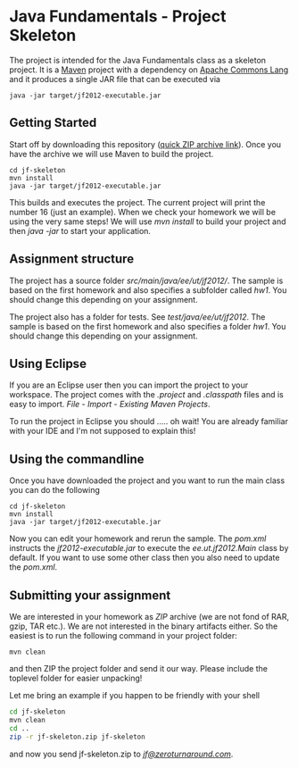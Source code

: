 Java Fundamentals - Project Skeleton
===========

The project is intended for the Java Fundamentals class as a skeleton project. It is a [Maven](http://maven.apache.org/)
project with a dependency on [Apache Commons Lang](http://commons.apache.org/lang/) and it produces a single
JAR file that can be executed via

```shell
java -jar target/jf2012-executable.jar
```

Getting Started
---------------

Start off by downloading this repository ([quick ZIP archive link](https://github.com/toomasr/jf-skeleton/zipball/master)). 
Once you have the archive we will use Maven to build the project.

```shell
cd jf-skeleton
mvn install
java -jar target/jf2012-executable.jar
```

This builds and executes the project. The current project will print the number 16 (just an example). When we check your
homework we will be using the very same steps! We will use *mvn install* to build your project and then *java -jar*
to start your application.

Assignment structure
--------------------------

The project has a source folder *src/main/java/ee/ut/jf2012/*. The sample is based on the first homework and
also specifies a subfolder called *hw1*. You should change this depending on your assignment.

The project also has a folder for tests. See *test/java/ee/ut/jf2012*. The sample is based on the first homework
and also specifies a folder *hw1*. You should change this depending on your assignment.

Using Eclipse
-------------

If you are an Eclipse user then you can import the project to your workspace. The project comes with the *.project*
and *.classpath* files and is easy to import. *File* - *Import* - *Existing Maven Projects*.

To run the project in Eclipse you should ..... oh wait! You are already familiar with your IDE and I'm not
supposed to explain this!

Using the commandline
---------------------

Once you have downloaded the project and you want to run the main class you can do the following

```shell
cd jf-skeleton
mvn install
java -jar target/jf2012-executable.jar
```

Now you can edit your homework and rerun the sample. The *pom.xml* instructs the *jf2012-executable.jar* to execute
the *ee.ut.jf2012.Main* class by default. If you want to use some other class then you also need to update the *pom.xml*.

Submitting your assignment
--------------------------

We are interested in your homework as *ZIP* archive (we are not fond of RAR, gzip, TAR etc.). We are not interested
in the binary artifacts either. So the easiest is to run the following command in your project folder:

```
mvn clean
```

and then ZIP the project folder and send it our way. Please include the toplevel folder for easier unpacking!

Let me bring an example if you happen to be friendly with your shell

```bash
cd jf-skeleton
mvn clean
cd ..
zip -r jf-skeleton.zip jf-skeleton
```
and now you send jf-skeleton.zip to *jf@zeroturnaround.com*.

